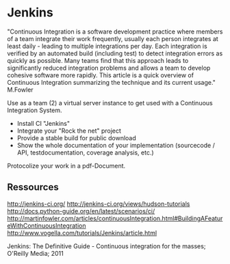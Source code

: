 Jenkins
=======

"Continuous Integration is a software development practice where members
of a team integrate their work frequently, usually each person integrates at least
daily - leading to multiple integrations per day.
Each integration is verified by an automated build (including test) to detect
integration errors as quickly as possible.
Many teams find that this approach leads to significantly reduced integration problems
and allows a team to develop cohesive software more rapidly.
This article is a quick overview of Continuous Integration summarizing the technique and its current usage." M.Fowler

Use as a team (2) a virtual server instance to get used with a Continuous Integration System.

- Install CI "Jenkins"
- Integrate your "Rock the net" project
- Provide a stable build for public download
- Show the whole documentation of your implementation (sourcecode / API, testdocumentation, coverage analysis, etc.)

Protocolize your work in a pdf-Document.

Ressources
----------
http://jenkins-ci.org/
http://jenkins-ci.org/views/hudson-tutorials
http://docs.python-guide.org/en/latest/scenarios/ci/
http://martinfowler.com/articles/continuousIntegration.html#BuildingAFeatureWithContinuousIntegration
http://www.vogella.com/tutorials/Jenkins/article.html

Jenkins: The Definitive Guide - Continuous integration for the masses; O'Reilly Media; 2011
